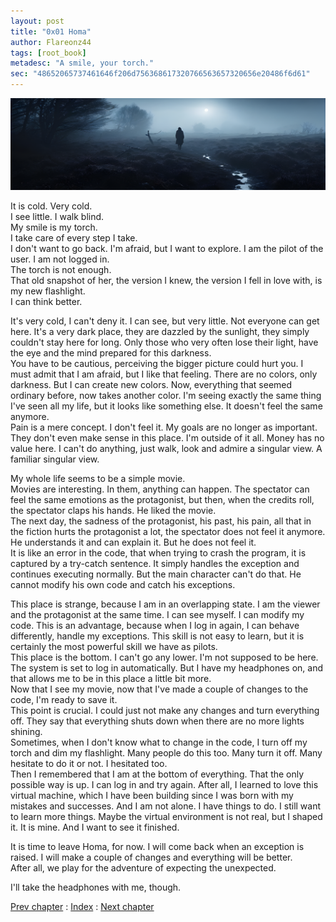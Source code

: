 ```yaml
---
layout: post
title: "0x01 Homa"
author: Flareonz44
tags: [root_book]
metadesc: "A smile, your torch."
sec: "48652065737461646f206d756368617320766563657320656e20486f6d61"
---
```

![homa perception](/images/2024-3-9-homa/banner.webp)


It is cold. Very cold.  
I see little. I walk blind.  
My smile is my torch.  
I take care of every step I take.   
I don't want to go back. I'm afraid, but I want to explore. 
I am the pilot of the user. I am not logged in.  
The torch is not enough.  
That old snapshot of her, the version I knew, the version I fell in love with, is my new flashlight.  
I can think better.

It's very cold, I can't deny it. I can see, but very little. Not everyone can get here. It's a very dark place, they are dazzled by the sunlight, they simply couldn't stay here for long. Only those who very often lose their light, have the eye and the mind prepared for this darkness.  
You have to be cautious, perceiving the bigger picture could hurt you. I must admit that I am afraid, but I like that feeling. There are no colors, only darkness. But I can create new colors. Now, everything that seemed ordinary before, now takes another color. I'm seeing exactly the same thing I've seen all my life, but it looks like something else. It doesn't feel the same anymore.  
Pain is a mere concept. I don't feel it. My goals are no longer as important. They don't even make sense in this place. I'm outside of it all. Money has no value here. I can't do anything, just walk, look and admire a singular view. A familiar singular view.

My whole life seems to be a simple movie.  
Movies are interesting. In them, anything can happen. The spectator can feel the same emotions as the protagonist, but then, when the credits roll, the spectator claps his hands. He liked the movie.  
The next day, the sadness of the protagonist, his past, his pain, all that in the fiction hurts the protagonist a lot, the spectator does not feel it anymore. He understands it and can explain it. But he does not feel it.  
It is like an error in the code, that when trying to crash the program, it is captured by a try-catch sentence. It simply handles the exception and continues executing normally. But the main character can't do that. He cannot modify his own code and catch his exceptions.

This place is strange, because I am in an overlapping state. I am the viewer and the protagonist at the same time. I can see myself. I can modify my code. This is an advantage, because when I log in again, I can behave differently, handle my exceptions. This skill is not easy to learn, but it is certainly the most powerful skill we have as pilots.  
This place is the bottom. I can't go any lower. I'm not supposed to be here. The system is set to log in automatically. But I have my headphones on, and that allows me to be in this place a little bit more.  
Now that I see my movie, now that I've made a couple of changes to the code, I'm ready to save it.   
This point is crucial. I could just not make any changes and turn everything off. They say that everything shuts down when there are no more lights shining.  
Sometimes, when I don't know what to change in the code, I turn off my torch and dim my flashlight. Many people do this too. Many turn it off. Many hesitate to do it or not. I hesitated too.  
Then I remembered that I am at the bottom of everything. That the only possible way is up. I can log in and try again. After all, I learned to love this virtual machine, which I have been building since I was born with my mistakes and successes. And I am not alone. I have things to do. I still want to learn more things. Maybe the virtual environment is not real, but I shaped it. It is mine. And I want to see it finished.

It is time to leave Homa, for now. I will come back when an exception is raised. I will make a couple of changes and everything will be better.  
After all, we play for the adventure of expecting the unexpected.

I'll take the headphones with me, though.

<a href="lonely-minds">Prev chapter</a> : <a href="root-book">Index</a> : <a href="snapshots">Next chapter</a>